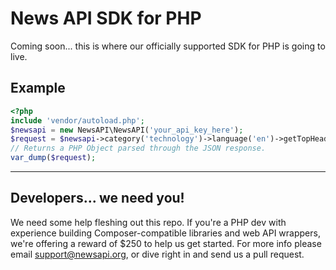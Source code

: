 # News API SDK for PHP
Coming soon... this is where our officially supported SDK for PHP is going to live.

## Example
```php
<?php
include 'vendor/autoload.php';
$newsapi = new NewsAPI\NewsAPI('your_api_key_here');
$request = $newsapi->category('technology')->language('en')->getTopHeadlines();
// Returns a PHP Object parsed through the JSON response.
var_dump($request);
```

***

## Developers... we need you!
We need some help fleshing out this repo. If you're a PHP dev with experience building Composer-compatible libraries and web API wrappers, we're offering a reward of $250 to help us get started. For more info please email support@newsapi.org, or dive right in and send us a pull request.
